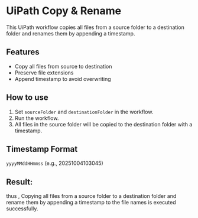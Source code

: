 # UiPath Copy & Rename

This UiPath workflow copies all files from a source folder to a destination folder and renames them by appending a timestamp.

## Features
- Copy all files from source to destination
- Preserve file extensions
- Append timestamp to avoid overwriting

## How to use
1. Set `sourceFolder` and `destinationFolder` in the workflow.
2. Run the workflow.
3. All files in the source folder will be copied to the destination folder with a timestamp.

## Timestamp Format
`yyyyMMddHHmmss` (e.g., 20251004103045)

## Result:
thus , Copying all files from a source folder to a destination folder and rename them by appending a timestamp to the file names is executed successfully.


